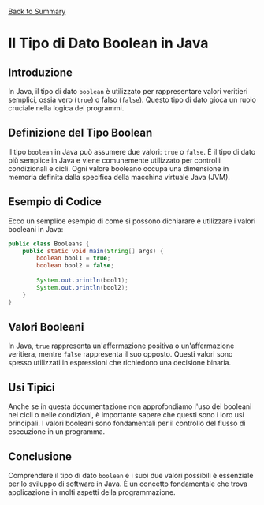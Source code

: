 [Back to Summary](../Summary.md)

# Il Tipo di Dato Boolean in Java

## Introduzione
In Java, il tipo di dato `boolean` è utilizzato per rappresentare valori veritieri semplici, ossia vero (`true`) o falso (`false`). Questo tipo di dato gioca un ruolo cruciale nella logica dei programmi.

## Definizione del Tipo Boolean
Il tipo `boolean` in Java può assumere due valori: `true` o `false`. È il tipo di dato più semplice in Java e viene comunemente utilizzato per controlli condizionali e cicli. Ogni valore booleano occupa una dimensione in memoria definita dalla specifica della macchina virtuale Java (JVM).

## Esempio di Codice
Ecco un semplice esempio di come si possono dichiarare e utilizzare i valori booleani in Java:

```java
public class Booleans {
    public static void main(String[] args) {
        boolean bool1 = true;
        boolean bool2 = false;
        
        System.out.println(bool1);
        System.out.println(bool2);
    }
}
```

## Valori Booleani
In Java, `true` rappresenta un'affermazione positiva o un'affermazione veritiera, mentre `false` rappresenta il suo opposto. Questi valori sono spesso utilizzati in espressioni che richiedono una decisione binaria.

## Usi Tipici
Anche se in questa documentazione non approfondiamo l'uso dei booleani nei cicli o nelle condizioni, è importante sapere che questi sono i loro usi principali. I valori booleani sono fondamentali per il controllo del flusso di esecuzione in un programma.

## Conclusione
Comprendere il tipo di dato `boolean` e i suoi due valori possibili è essenziale per lo sviluppo di software in Java. È un concetto fondamentale che trova applicazione in molti aspetti della programmazione.